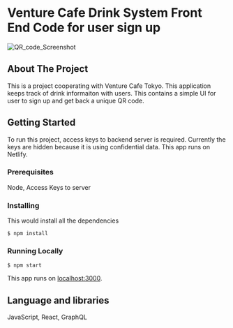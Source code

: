 # Venture Cafe Drink System Front End Code for user sign up

![QR_code_Screenshot](https://user-images.githubusercontent.com/32227575/75651891-564f4a80-5c1f-11ea-8e76-156c1a99f26f.png)

## About The Project
This is a project cooperating with Venture Cafe Tokyo. This application keeps track of drink informaiton with users. This contains a simple UI for user to sign up and get back a unique QR code.

## Getting Started
To run this project, access keys to backend server is required. Currently the keys are hidden because it is using confidential data. 
This app runs on Netlify.


### Prerequisites
Node, Access Keys to server

### Installing
This would install all the dependencies
```
$ npm install
```

### Running Locally
```
$ npm start
```
This app runs on [localhost:3000](http://localhost:3000/).


## Language and libraries
JavaScript, React, GraphQL

